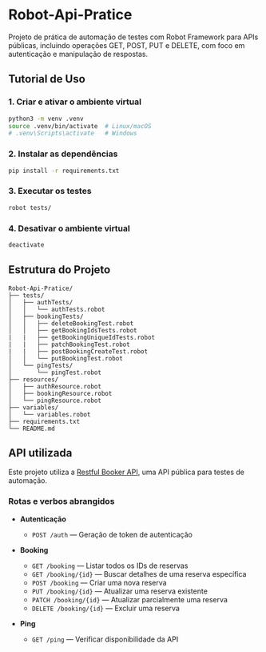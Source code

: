# Robot-Api-Pratice

Projeto de prática de automação de testes com Robot Framework para APIs públicas, incluindo operações GET, POST, PUT e DELETE, com foco em autenticação e manipulação de respostas.


## Tutorial de Uso

### 1. Criar e ativar o ambiente virtual

```bash
python3 -m venv .venv
source .venv/bin/activate  # Linux/macOS
# .venv\Scripts\activate   # Windows
```

### 2. Instalar as dependências

```bash
pip install -r requirements.txt
```

### 3. Executar os testes

```bash
robot tests/
```

### 4. Desativar o ambiente virtual

```bash
deactivate
```

## Estrutura do Projeto

```
Robot-Api-Pratice/
├── tests/
│   ├── authTests/
│   │   └── authTests.robot
│   ├── bookingTests/
│   │   ├── deleteBookingTest.robot
│   │   ├── getBookingIdsTests.robot
|   |   ├── getBookingUniqueIdTests.robot
|   |   ├── patchBookingTest.robot
|   |   ├── postBookingCreateTest.robot
│   │   └── putBookingTest.robot
│   └── pingTests/
│       └── pingTest.robot
├── resources/
│   ├── authResource.robot
│   ├── bookingResource.robot
│   └── pingResource.robot
├── variables/
│   └── variables.robot
├── requirements.txt
└── README.md
```

## API utilizada

Este projeto utiliza a [Restful Booker API](https://restful-booker.herokuapp.com/), uma API pública para testes de automação.

### Rotas e verbos abrangidos

- **Autenticação**
    - `POST /auth` — Geração de token de autenticação

- **Booking**
    - `GET /booking` — Listar todos os IDs de reservas
    - `GET /booking/{id}` — Buscar detalhes de uma reserva específica
    - `POST /booking` — Criar uma nova reserva
    - `PUT /booking/{id}` — Atualizar uma reserva existente
    - `PATCH /booking/{id}` — Atualizar parcialmente uma reserva
    - `DELETE /booking/{id}` — Excluir uma reserva

- **Ping**
    - `GET /ping` — Verificar disponibilidade da API

